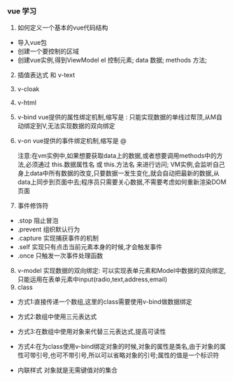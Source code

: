 ### vue 学习
1. 如何定义一个基本的vue代码结构
- 导入vue包
- 创建一个要控制的区域
- 创建vue实例,得到ViewModel
    el 控制元素;
    data 数据;
    methods 方法;
2. 插值表达式 和 v-text
3. v-cloak
4. v-html
5. v-bind vue提供的属性绑定机制,缩写是 :  只能实现数据的单线过帮顶,从M自动绑定到V,无法实现数据的双向绑定
6. v-on vue提供的事件绑定机制,缩写是 @

    注意:在vm实例中,如果想要获取data上的数据,或者想要调用methods中的方法,必须通过 this.数据属性名 或 this.方法名 来进行访问;
    VM实例,会监听自己身上data中所有数据的改变,只要数据一发生变化,就会自动把最新的数据,从data上同步到页面中去;程序员只需要关心数据,不需要考虑如何重新渲染DOM页面

7. 事件修饰符
- .stop 阻止冒泡
- .prevent 组织默认行为
- .capture 实现捕获事件的机制
- .self 实现只有点击当前元素本身的时候,才会触发事件
- .once 只触发一次事件处理函数

8. v-model 实现数据的双向绑定:  可以实现表单元素和Model中数据的双向绑定,只能运用在表单元素中input(radio,text,address,email)
9. class
- 方式1:直接传递一个数组,这里的class需要使用v-bind做数据绑定
- 方式2:数组中使用三元表达式
- 方式3:在数组中使用对象来代替三元表达式,提高可读性
- 方式4:在为class使用v-bind绑定对象的时候,对象的属性是类名,由于对象的属性可带引号,也可不带引号,所以可以省略对象的引号;属性的值是一个标识符

- 内联样式
对象就是无需键值对的集合